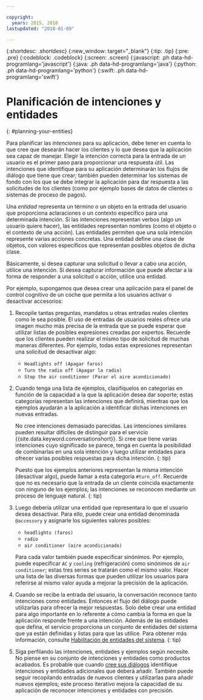 ```yaml
---

copyright:
  years: 2015, 2018
lastupdated: "2018-01-09"

---
```


{:shortdesc: .shortdesc}
{:new_window: target="_blank"}
{:tip: .tip}
{:pre: .pre}
{:codeblock: .codeblock}
{:screen: .screen}
{:javascript: .ph data-hd-programlang='javascript'}
{:java: .ph data-hd-programlang='java'}
{:python: .ph data-hd-programlang='python'}
{:swift: .ph data-hd-programlang='swift'}

# Planificación de intenciones y entidades
{: #planning-your-entities}

Para planificar las *intenciones* para su aplicación, debe tener en cuenta lo que cree que desearán hacer los clientes y lo que desea que la aplicación sea capaz de manejar. Elegir la intención correcta para la entrada de un usuario es el primer paso para proporcionar una respuesta útil. Las intenciones que identifique para su aplicación determinarán los flujos de diálogo que tiene que crear; también pueden determinar los sistemas de fondo con los que se debe integrar la aplicación para dar respuesta a las solicitudes de los clientes (como por ejemplo bases de datos de clientes o sistemas de proceso de pagos).

Una *entidad* representa un término o un objeto en la entrada del usuario que proporciona aclaraciones o un contexto específico para una determinada intención. Si las intenciones representan verbos (algo un usuario quiere hacer), las entidades representan nombres (como el objeto o el contexto de una acción). Las entidades permiten que una sola intención represente varias acciones concretas. Una entidad define una clase de objetos, con valores específicos que representan posibles objetos de dicha clase.

Básicamente, si desea capturar una solicitud o llevar a cabo una acción, utilice una intención. Si desea capturar información que puede afectar a la forma de responder a una solicitud o acción, utilice una entidad.

Por ejemplo, supongamos que desea crear una aplicación para el panel de control cognitivo de un coche que permita a los usuarios activar o desactivar accesorios:

1.  Recopile tantas preguntas, mandatos u otras entradas reales clientes como le sea posible. El uso de entradas de usuarios reales ofrece una imagen mucho más precisa de la entrada que se puede esperar que utilizar listas de posibles expresiones creadas por expertos. Recuerde que los clientes pueden realizar el mismo tipo de solicitud de muchas maneras diferentes. Por ejemplo, todas estas expresiones representan una solicitud de desactivar algo:

    - `Headlights off (Apagar faros)`
    - `Turn the radio off (Apagar la radio)`
    - `Stop the air conditioner (Parar el aire acondicionado)`

1.  Cuando tenga una lista de ejemplos, clasifíquelos en categorías en función de la capacidad a la que la aplicación desea dar soporte; estas categorías representan las intenciones que definirá, mientras que los ejemplos ayudarán a la aplicación a identificar dichas intenciones en nuevas entradas.

    No cree intenciones demasiado parecidas. Las intenciones similares pueden resultar difíciles de distinguir para el servicio {{site.data.keyword.conversationshort}}. Si cree que tiene varias intenciones cuyo significado se parece, tenga en cuenta la posibilidad de combinarlas en una sola intención y luego utilizar entidades para ofrecer varias posibles respuestas para dicha intención.
    {: tip}

    Puesto que los ejemplos anteriores representan la misma intención (desactivar algo), puede llamar a esta categoría `#turn_off`. Recuerde que no es necesario que la entrada de un cliente coincida exactamente con ninguno de los ejemplos; las intenciones se reconocen mediante un proceso de lenguaje natural.
    {: tip}

1.  Luego debería utilizar una entidad que representara lo que el usuario desea desactivar. Para ello, puede crear una entidad denominada `@accessory` y asignarle los siguientes valores posibles:

    - `headlights (faros)`
    - `radio`
    - `air conditioner (aire acondicionado)`

    Para cada valor también puede especificar sinónimos. Por ejemplo, puede especificar `AC` y `cooling` (refrigeración) como sinónimos de `air conditioner`; estas tres series se tratarán como el mismo valor. Hacer una lista de las diversas formas que pueden utilizar los usuarios para referirse al mismo valor ayuda a mejorar la precisión de la aplicación.
1.  Cuando se recibe la entrada del usuario, la conversación reconoce tanto intenciones como entidades. Entonces el flujo del diálogo puede utilizarlas para ofrecer la mejor respuestas. Solo debe crear una entidad para algo importante en lo referente a cómo cambia la forma en que la aplicación responde frente a una intención.
    Además de las entidades que defina, el servicio proporciona un conjunto de entidades del sistema que ya están definidas y listas para que las utilice. Para obtener más información, consulte [Habilitación de entidades del sistema](entities.html#enable_system_entities).
    {: tip}

1.  Siga perfilando las intenciones, entidades y ejemplos según necesite. No piense en su conjunto de intenciones y entidades como productos acabados. Es probable que cuando [cree sus diálogos](dialog-build.html) identifique intenciones y entidades adicionales que deberá añadir. También puede seguir recopilando entradas de nuevos clientes y utilizarlas para añadir nuevos ejemplos; este proceso iterativo mejora la capacidad de su aplicación de reconocer intenciones y entidades con precisión.

